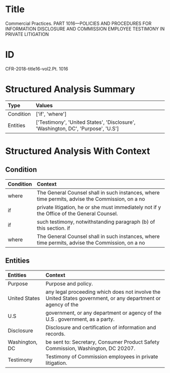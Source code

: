 # Title

 Commercial Practices. PART 1016—POLICIES AND PROCEDURES FOR INFORMATION DISCLOSURE AND COMMISSION EMPLOYEE TESTIMONY IN PRIVATE LITIGATION


# ID

 CFR-2018-title16-vol2.Pt. 1016


# Structured Analysis Summary

| Type      | Values                                                                           |
|:----------|:---------------------------------------------------------------------------------|
| Condition | ['if', 'where']                                                                  |
| Entities  | ['Testimony', 'United States', 'Disclosure', 'Washington, DC', 'Purpose', 'U.S'] |


# Structured Analysis With Context

 


## Condition

| Condition   | Context                                                                                          |
|:------------|:-------------------------------------------------------------------------------------------------|
| where       | The General Counsel shall in such instances,  where time permits, advise the Commission, on a no |
| if          | private litigation, he or she must immediately not if y the Office of the General Counsel.       |
| if          | such testimony, notwithstanding paragraph (b) of this section. if                                |
| where       | The General Counsel shall in such instances,  where time permits, advise the Commission, on a no |


## Entities

| Entities       | Context                                                                                                      |
|:---------------|:-------------------------------------------------------------------------------------------------------------|
| Purpose        | Purpose  and policy.                                                                                         |
| United States  | any legal proceeding which does not involve the United States government, or any department or agency of the |
| U.S            | government, or any department or agency of the U.S . government, as a party.                                 |
| Disclosure     | Disclosure  and certification of information and records.                                                    |
| Washington, DC | be sent to: Secretary, Consumer Product Safety Commission, Washington, DC  20207.                            |
| Testimony      | Testimony  of Commission employees in private litigation.                                                    |


